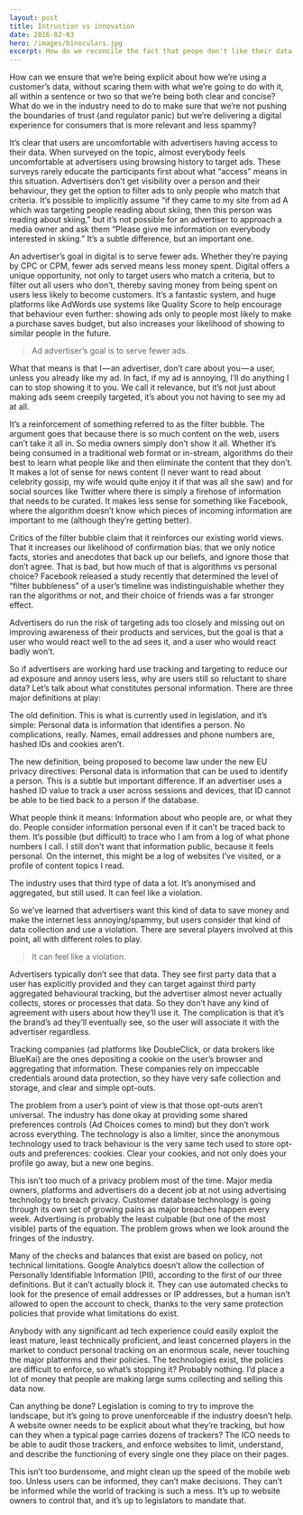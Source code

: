 ```yaml
---
layout: post
title: Intrustion vs innovation
date: 2016-02-03
hero: /images/binoculars.jpg
excerpt: How do we reconcile the fact that peope don't like their data being shared, but openly publish it on the internet?
---
```


How can we ensure that we’re being explicit about how we’re using a customer’s data, without scaring them with what we’re going to do with it, all within a sentence or two so that we’re being both clear and concise? What do we in the industry need to do to make sure that we’re not pushing the boundaries of trust (and regulator panic) but we’re delivering a digital experience for consumers that is more relevant and less spammy?

It’s clear that users are uncomfortable with advertisers having access to their data. When surveyed on the topic, almost everybody feels uncomfortable at advertisers using browsing history to target ads. These surveys rarely educate the participants first about what “access” means in this situation. Advertisers don’t get visibility over a person and their behaviour, they get the option to filter ads to only people who match that criteria. It’s possible to implicitly assume “if they came to my site from ad A which was targeting people reading about skiing, then this person was reading about skiing,” but it’s not possible for an advertiser to approach a media owner and ask them “Please give me information on everybody interested in skiing.” It’s a subtle difference, but an important one.

An advertiser’s goal in digital is to serve fewer ads. Whether they’re paying by CPC or CPM, fewer ads served means less money spent. Digital offers a unique opportunity, not only to target users who match a criteria, but to filter out all users who don’t, thereby saving money from being spent on users less likely to become customers. It’s a fantastic system, and huge platforms like AdWords use systems like Quality Score to help encourage that behaviour even further: showing ads only to people most likely to make a purchase saves budget, but also increases your likelihood of showing to similar people in the future.

>Ad advertiser’s goal is to serve fewer ads.

What that means is that I — an advertiser, don’t care about you — a user, unless you already like my ad. In fact, if my ad is annoying, I’ll do anything I can to stop showing it to you. We call it relevance, but it’s not just about making ads seem creepily targeted, it’s about you not having to see my ad at all.

It’s a reinforcement of something referred to as the filter bubble. The argument goes that because there is so much content on the web, users can’t take it all in. So media owners simply don’t show it all. Whether it’s being consumed in a traditional web format or in-stream, algorithms do their best to learn what people like and then eliminate the content that they don’t. It makes a lot of sense for news content (I never want to read about celebrity gossip, my wife would quite enjoy it if that was all she saw) and for social sources like Twitter where there is simply a firehose of information that needs to be curated. It makes less sense for something like Facebook, where the algorithm doesn’t know which pieces of incoming information are important to me (although they’re getting better).

Critics of the filter bubble claim that it reinforces our existing world views. That it increases our likelihood of confirmation bias: that we only notice facts, stories and anecdotes that back up our beliefs, and ignore those that don’t agree. That is bad, but how much of that is algorithms vs personal choice? Facebook released a study recently that determined the level of “filter bubbleness” of a user’s timeline was indistinguishable whether they ran the algorithms or not, and their choice of friends was a far stronger effect.

Advertisers do run the risk of targeting ads too closely and missing out on improving awareness of their products and services, but the goal is that a user who would react well to the ad sees it, and a user who would react badly won’t.

So if advertisers are working hard use tracking and targeting to reduce our ad exposure and annoy users less, why are users still so reluctant to share data? Let’s talk about what constitutes personal information. There are three major definitions at play:

The old definition. This is what is currently used in legislation, and it’s simple: Personal data is information that identifies a person. No complications, really. Names, email addresses and phone numbers are, hashed IDs and cookies aren’t.

The new definition, being proposed to become law under the new EU privacy directives: Personal data is information that can be used to identify a person. This is a subtle but important difference. If an advertiser uses a hashed ID value to track a user across sessions and devices, that ID cannot be able to be tied back to a person if the database.

What people think it means: Information about who people are, or what they do. People consider information personal even if it can’t be traced back to them. It’s possible (but difficult) to trace who I am from a log of what phone numbers I call. I still don’t want that information public, because it feels personal. On the internet, this might be a log of websites I’ve visited, or a profile of content topics I read.

The industry uses that third type of data a lot. It’s anonymised and aggregated, but still used. It can feel like a violation.

So we’ve learned that advertisers want this kind of data to save money and make the internet less annoying/spammy, but users consider that kind of data collection and use a violation. There are several players involved at this point, all with different roles to play.

>It can feel like a violation.

Advertisers typically don’t see that data. They see first party data that a user has explicitly provided and they can target against third party aggregated behavioural tracking, but the advertiser almost never actually collects, stores or processes that data. So they don’t have any kind of agreement with users about how they’ll use it. The complication is that it’s the brand’s ad they’ll eventually see, so the user will associate it with the advertiser regardless.

Tracking companies (ad platforms like DoubleClick, or data brokers like BlueKai) are the ones depositing a cookie on the user’s browser and aggregating that information. These companies rely on impeccable credentials around data protection, so they have very safe collection and storage, and clear and simple opt-outs.

The problem from a user’s point of view is that those opt-outs aren’t universal. The industry has done okay at providing some shared preferences controls (Ad Choices comes to mind) but they don’t work across everything. The technology is also a limiter, since the anonymous technology used to track behaviour is the very same tech used to store opt-outs and preferences: cookies. Clear your cookies, and not only does your profile go away, but a new one begins.

This isn’t too much of a privacy problem most of the time. Major media owners, platforms and advertisers do a decent job at not using advertising technology to breach privacy. Customer database technology is going through its own set of growing pains as major breaches happen every week. Advertising is probably the least culpable (but one of the most visible) parts of the equation. The problem grows when we look around the fringes of the industry.

Many of the checks and balances that exist are based on policy, not technical limitations. Google Analytics doesn’t allow the collection of Personally Identifiable Information (PII), according to the first of our three definitions. But it can’t actually block it. They can use automated checks to look for the presence of email addresses or IP addresses, but a human isn’t allowed to open the account to check, thanks to the very same protection policies that provide what limitations do exist.

Anybody with any significant ad tech experience could easily exploit the least mature, least technically proficient, and least concerned players in the market to conduct personal tracking on an enormous scale, never touching the major platforms and their policies. The technologies exist, the policies are difficult to enforce, so what’s stopping it? Probably nothing. I’d place a lot of money that people are making large sums collecting and selling this data now.

Can anything be done? Legislation is coming to try to improve the landscape, but it’s going to prove unenforceable if the industry doesn’t help. A website owner needs to be explicit about what they’re tracking, but how can they when a typical page carries dozens of trackers? The ICO needs to be able to audit those trackers, and enforce websites to limit, understand, and describe the functioning of every single one they place on their pages.

This isn’t too burdensome, and might clean up the speed of the mobile web too. Unless users can be informed, they can’t make decisions. They can’t be informed while the world of tracking is such a mess. It’s up to website owners to control that, and it’s up to legislators to mandate that.
